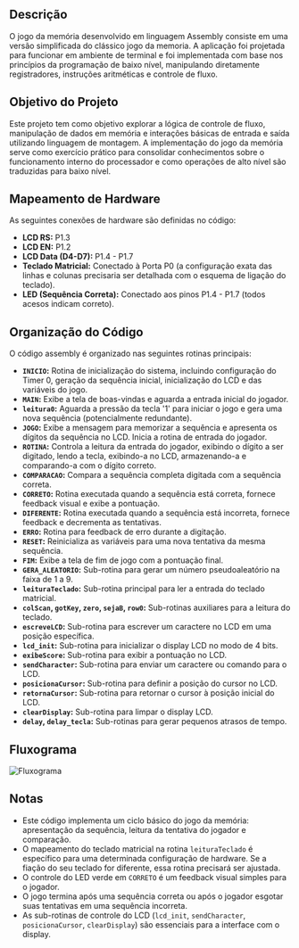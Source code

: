 ## Descrição

O jogo da memória desenvolvido em linguagem Assembly consiste em uma versão simplificada do clássico jogo da memoria. A aplicação foi projetada para funcionar em ambiente de terminal e foi implementada com base nos princípios da programação de baixo nível, manipulando diretamente registradores, instruções aritméticas e controle de fluxo.

## Objetivo do Projeto

Este projeto tem como objetivo explorar a lógica de controle de fluxo, manipulação de dados em memória e interações básicas de entrada e saída utilizando linguagem de montagem. A implementação do jogo da memória serve como exercício prático para consolidar conhecimentos sobre o funcionamento interno do processador e como operações de alto nível são traduzidas para baixo nível.

## Mapeamento de Hardware

As seguintes conexões de hardware são definidas no código:

* **LCD RS:** P1.3
* **LCD EN:** P1.2
* **LCD Data (D4-D7):** P1.4 - P1.7
* **Teclado Matricial:** Conectado à Porta P0 (a configuração exata das linhas e colunas precisaria ser detalhada com o esquema de ligação do teclado).
* **LED (Sequência Correta):** Conectado aos pinos P1.4 - P1.7 (todos acesos indicam correto).

## Organização do Código

O código assembly é organizado nas seguintes rotinas principais:

* **`INICIO`:** Rotina de inicialização do sistema, incluindo configuração do Timer 0, geração da sequência inicial, inicialização do LCD e das variáveis do jogo.
* **`MAIN`:** Exibe a tela de boas-vindas e aguarda a entrada inicial do jogador.
* **`leitura0`:** Aguarda a pressão da tecla '1' para iniciar o jogo e gera uma nova sequência (potencialmente redundante).
* **`JOGO`:** Exibe a mensagem para memorizar a sequência e apresenta os dígitos da sequência no LCD. Inicia a rotina de entrada do jogador.
* **`ROTINA`:** Controla a leitura da entrada do jogador, exibindo o dígito a ser digitado, lendo a tecla, exibindo-a no LCD, armazenando-a e comparando-a com o dígito correto.
* **`COMPARACAO`:** Compara a sequência completa digitada com a sequência correta.
* **`CORRETO`:** Rotina executada quando a sequência está correta, fornece feedback visual e exibe a pontuação.
* **`DIFERENTE`:** Rotina executada quando a sequência está incorreta, fornece feedback e decrementa as tentativas.
* **`ERRO`:** Rotina para feedback de erro durante a digitação.
* **`RESET`:** Reinicializa as variáveis para uma nova tentativa da mesma sequência.
* **`FIM`:** Exibe a tela de fim de jogo com a pontuação final.
* **`GERA_ALEATORIO`:** Sub-rotina para gerar um número pseudoaleatório na faixa de 1 a 9.
* **`leituraTeclado`:** Sub-rotina principal para ler a entrada do teclado matricial.
* **`colScan`, `gotKey`, `zero`, `sejaB`, `row0`:** Sub-rotinas auxiliares para a leitura do teclado.
* **`escreveLCD`:** Sub-rotina para escrever um caractere no LCD em uma posição específica.
* **`lcd_init`:** Sub-rotina para inicializar o display LCD no modo de 4 bits.
* **`exibeScore`:** Sub-rotina para exibir a pontuação no LCD.
* **`sendCharacter`:** Sub-rotina para enviar um caractere ou comando para o LCD.
* **`posicionaCursor`:** Sub-rotina para definir a posição do cursor no LCD.
* **`retornaCursor`:** Sub-rotina para retornar o cursor à posição inicial do LCD.
* **`clearDisplay`:** Sub-rotina para limpar o display LCD.
* **`delay`, `delay_tecla`:** Sub-rotinas para gerar pequenos atrasos de tempo.

## Fluxograma
![Fluxograma](https://github.com/user-attachments/assets/0ef99327-335f-49ab-b10d-ad29f7af3ec1)

## Notas

* Este código implementa um ciclo básico do jogo da memória: apresentação da sequência, leitura da tentativa do jogador e comparação.
* O mapeamento do teclado matricial na rotina `leituraTeclado` é específico para uma determinada configuração de hardware. Se a fiação do seu teclado for diferente, essa rotina precisará ser ajustada.
* O controle do LED verde em `CORRETO` é um feedback visual simples para o jogador.
* O jogo termina após uma sequência correta ou após o jogador esgotar suas tentativas em uma sequência incorreta.
* As sub-rotinas de controle do LCD (`lcd_init`, `sendCharacter`, `posicionaCursor`, `clearDisplay`) são essenciais para a interface com o display.
